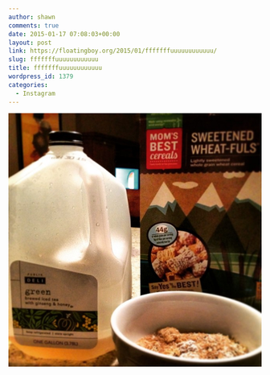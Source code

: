 ```yaml
---
author: shawn
comments: true
date: 2015-01-17 07:08:03+00:00
layout: post
link: https://floatingboy.org/2015/01/fffffffuuuuuuuuuuuu/
slug: fffffffuuuuuuuuuuuu
title: fffffffuuuuuuuuuuuu
wordpress_id: 1379
categories:
  - Instagram
---
```


[![fffffffuuuuuuuuuuuu](/assets/media/2015/01/10903644_1527033764238780_1625286908_n.jpg)](/assets/media/2015/01/10903644_1527033764238780_1625286908_n.jpg)
